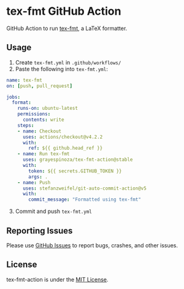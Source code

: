 # tex-fmt GitHub Action
GitHub Action to run [tex-fmt](https://github.com/WGUNDERWOOD/tex-fmt), a LaTeX formatter.

## Usage
1. Create `tex-fmt.yml` in `.github/workflows/`
2. Paste the following into `tex-fmt.yml`:
```yml
name: tex-fmt
on: [push, pull_request]

jobs:
  format:
    runs-on: ubuntu-latest
    permissions:
      contents: write
    steps:
    - name: Checkout
      uses: actions/checkout@v4.2.2
      with:
        ref: ${{ github.head_ref }}
    - name: Run tex-fmt
      uses: grayespinoza/tex-fmt-action@stable
      with:
        token: ${{ secrets.GITHUB_TOKEN }}
        args: .
    - name: Push
      uses: stefanzweifel/git-auto-commit-action@v5
      with:
        commit_message: "Formatted using tex-fmt"
```
3. Commit and push `tex-fmt.yml`

## Reporting Issues
Please use [GitHub Issues](https://github.com/grayespinoza/tex-fmt-action/issues) to report bugs, crashes, and other issues.

## License
tex-fmt-action is under the [MIT License](https://github.com/grayespinoza/tex-fmt-action/blob/main/LICENSE).
